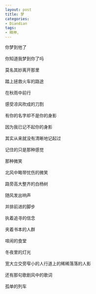 ```yaml
---
layout: post
title: 梦
categories:
- Diandian
tags:
- 精神, 
---
```

你梦到他了
<br />
<br />你知道我梦到你了吗
<br />
<br />莫名其妙离开那里
<br />
<br />踏上拯救火车的路途
<br />
<br />在秋雨中前行
<br />
<br />感受凉风吹成的刀割
<br />
<br />有你的名字却不是你的身影
<br />
<br />因为我已记不起你的身影
<br />
<br />其实从来就没有清晰地记起过
<br />
<br />记住的只是那种感觉
<br />
<br />那种微笑
<br />
<br />北风中略带忧伤的微笑
<br />
<br />路旁高大整齐的白杨树
<br />
<br />随风发出响声
<br />
<br />并排前进的脚步
<br />
<br />执着追寻的信念
<br />
<br />夹着书本的人群
<br />
<br />喧闹的食堂
<br />
<br />冬夜里的灯光
<br />
<br />宽大立交旁窄小的人行道上的稀稀落落的人影
<br />
<br />还有那句歌剧风中的歌词
<br />
<br />孤单的列车